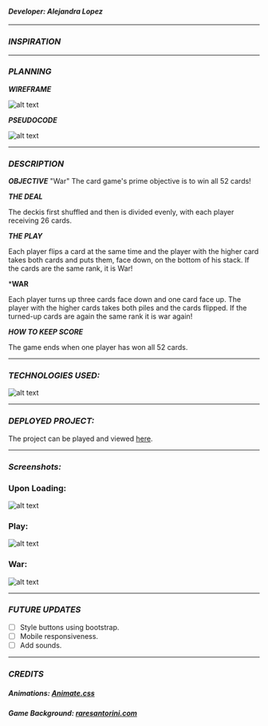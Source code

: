 #### ***Developer: Alejandra Lopez*** 

***

### ***INSPIRATION***

***

### ***PLANNING***

***WIREFRAME***

![alt text](https://i.imgur.com/l7caVMI.png)

***PSEUDOCODE***

![alt text](https://i.imgur.com/66xglxR.png)

***

### ***DESCRIPTION***

***OBJECTIVE***
"War" The card game's prime objective is to win all 52 cards!

***THE DEAL***

The deckis first shuffled and then is divided evenly, with each player receiving 26 cards.

***THE PLAY***

Each player flips a card at the same time and the player with the higher card takes both cards and puts them, face down, on the bottom of his stack.
If the cards are the same rank, it is War!

***WAR**

Each player turns up three cards face down and one card face up. The player with the higher cards takes both piles and the cards flipped. If the turned-up cards are again the same rank it is war again!

***HOW TO KEEP SCORE***

The game ends when one player has won all 52 cards.

***

### ***TECHNOLOGIES USED:***

![alt text](https://i.imgur.com/XJkWabA.jpg)

***

### ***DEPLOYED PROJECT:***

The project can be played and viewed [here](http://unit1-project.surge.sh/).

***

### ***Screenshots:***

### Upon Loading:

![alt text](https://i.imgur.com/7nPrbBI.png)

### Play:

![alt text](https://i.imgur.com/wu2tMZT.png)

### War:

![alt text](https://i.imgur.com/MSNGtY1.png)

***

### ***FUTURE UPDATES***

- [ ] Style buttons using bootstrap.
- [ ] Mobile responsiveness.
- [ ] Add sounds.

***

### ***CREDITS***

##### Animations: [Animate.css](https://daneden.github.io/animate.css/)
##### Game Background: [raresantorini.com](https://raresantorini.com/wp-content/uploads/2018/06/black-table-background-1.jpg)

